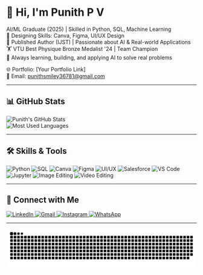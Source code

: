 # 👋 Hi, I'm Punith P V  

AI/ML Graduate (2025) | Skilled in Python, SQL, Machine Learning  
🎨 Designing Skills: Canva, Figma, UI/UX Design  
📄 Published Author (IJST) | Passionate about AI & Real-world Applications  
🏋️ VTU Best Physique Bronze Medalist '24 | Team Champion  
🚀 Always learning, building, and applying AI to solve real problems  

🌐 Portfolio: [Your Portfolio Link]  
📧 Email: punithsmiley36781@gmail.com 

---

## 📊 GitHub Stats  
![Punith's GitHub Stats](https://github-readme-stats.vercel.app/api?username=Punith1388&show_icons=true&theme=radical)  
![Most Used Languages](https://github-readme-stats.vercel.app/api/top-langs/?username=Punith1388&layout=compact&theme=radical) 

---

## 🛠 Skills & Tools  
<p align="left">
  <img src="https://cdn.jsdelivr.net/gh/devicons/devicon/icons/python/python-original.svg" alt="Python" width="50" height="50"/>
  <img src="https://cdn.jsdelivr.net/gh/devicons/devicon/icons/postgresql/postgresql-original.svg" alt="SQL" width="50" height="50"/>
  <img src="https://img.icons8.com/color/48/000000/canva.png" alt="Canva" width="50" height="50"/>
  <img src="https://cdn.jsdelivr.net/gh/devicons/devicon/icons/figma/figma-original.svg" alt="Figma" width="50" height="50"/>
  <img src="https://img.icons8.com/fluency/48/000000/design.png" alt="UI/UX" width="50" height="50"/>
  <img src="https://img.icons8.com/color/48/000000/salesforce.png" alt="Salesforce" width="50" height="50"/>
  <img src="https://cdn.jsdelivr.net/gh/devicons/devicon/icons/vscode/vscode-original.svg" alt="VS Code" width="50" height="50"/>
  <img src="https://cdn.jsdelivr.net/gh/devicons/devicon/icons/jupyter/jupyter-original.svg" alt="Jupyter" width="50" height="50"/>
  <img src="https://img.icons8.com/color/48/000000/image.png" alt="Image Editing" width="50" height="50"/>
  <img src="https://img.icons8.com/color/48/000000/video.png" alt="Video Editing" width="50" height="50"/>
</p>

---

## 🔗 Connect with Me  
<p align="left">
  <a href="YOUR_LINKEDIN_URL" target="_blank">
    <img src="https://cdn.jsdelivr.net/gh/devicons/devicon/icons/linkedin/linkedin-original.svg" alt="LinkedIn" width="50" height="50"/>
  </a>
  <a href="mailto:YOUR_EMAIL" target="_blank">
    <img src="https://img.icons8.com/color/48/000000/gmail-new.png" alt="Gmail" width="50" height="50"/>
  </a>
  <a href="YOUR_INSTAGRAM_URL" target="_blank">
    <img src="https://img.icons8.com/fluency/48/000000/instagram-new.png" alt="Instagram" width="50" height="50"/>
  </a>
  <a href="YOUR_WHATSAPP_URL" target="_blank">
    <img src="https://img.icons8.com/color/48/000000/whatsapp.png" alt="WhatsApp" width="50" height="50"/>
  </a>
</p>


---

![Snake animation](https://github.com/Platane/snk/raw/output/github-contribution-grid-snake.svg)
